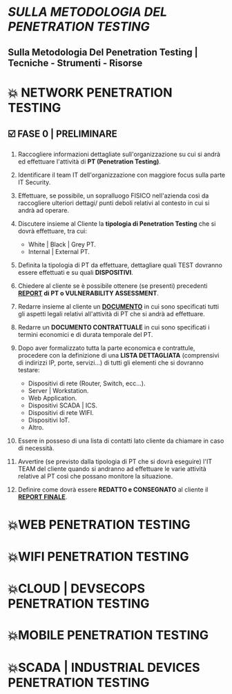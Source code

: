 # *SULLA METODOLOGIA DEL PENETRATION TESTING*

## Sulla Metodologia Del Penetration Testing | Tecniche - Strumenti - Risorse

# :boom: NETWORK PENETRATION TESTING 

## :ballot_box_with_check: FASE 0 |  PRELIMINARE

1. Raccogliere informazioni dettagliate sull'organizzazione su cui si andrà ed effettuare l'attività di **PT (Penetration Testing)**.
2. Identificare il team IT dell'organizzazione con maggiore focus sulla parte IT Security.
3. Effettuare, se possibile, un sopralluogo FISICO nell'azienda così da raccogliere ulteriori dettagi/ punti deboli relativi al contesto in cui si andrà ad operare.
4. Discutere insieme al Cliente la **tipologia di Penetration Testing** che si dovrà effettuare, tra cui:

      - White | Black | Grey PT.
      - Internal | External PT.
      
5. Definita la tipologia di PT da effettuare, dettagliare quali TEST dovranno essere effettuati e su quali **DISPOSITIVI**.
6. Chiedere al cliente se è possibile ottenere (se presenti) precedenti **[REPORT](https://github.com/juliocesarfort/public-pentesting-reports) di PT o VULNERABILITY ASSESSMENT**.
7. Redarre insieme al cliente un **[DOCUMENTO](https://www.cms.gov/Research-Statistics-Data-and-Systems/CMS-Information-Technology/InformationSecurity/Info-Security-Library-Items/CMS-Penetration-Testing-Rules-of-Engagement-Template)** in cui sono specificati tutti gli aspetti legali relativi all'attività di PT che si andrà ad effettuare.
8. Redarre un **DOCUMENTO CONTRATTUALE** in cui sono specificati i termini economici e di durata temporale del PT.
9. Dopo aver formalizzato tutta la parte economica e contrattule, procedere con la definizione di una **LISTA DETTAGLIATA** (comprensivi di indirizzi IP, porte, servizi...) di tutti gli elementi che si dovranno testare:

      - Dispositivi di rete (Router, Switch, ecc...).
      - Server | Workstation.
      - Web Application.
      - Dispositivi SCADA | ICS.
      - Dispositivi di rete WIFI.
      - Dispositivi IoT.
      - Altro.
      
10. Essere in posseso di una lista di contatti lato cliente da chiamare in caso di necessità.
11. Avvertire (se previsto dalla tipologia di PT che si dovrà eseguire) l'IT TEAM del cliente quando si andranno ad effettuare le varie attività relative al PT così che possano monitore la situazione.
12. Definire come dovrà essere **REDATTO e CONSEGNATO** al cliente il **[REPORT FINALE](https://github.com/juliocesarfort/public-pentesting-reports)**.



# :boom:WEB PENETRATION TESTING 


# :boom:WIFI PENETRATION TESTING 


# :boom:CLOUD | DEVSECOPS PENETRATION TESTING 


# :boom:MOBILE PENETRATION TESTING 


# :boom:SCADA | INDUSTRIAL DEVICES PENETRATION TESTING 







